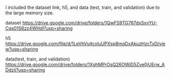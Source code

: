 I included the dataset link, h5, and data (test, train, and validation) due to the large memory size.

dataset
https://drive.google.com/drive/folders/1QwFS9TG767dxSxvYU-Cqs01S6zz4WHdI?usp=sharing

h5
https://drive.google.com/file/d/1LeVhVujtcxIuUPXsp8mqDxAkuzHzcTxD/view?usp=sharing

data(test, train, and validation)
https://drive.google.com/drive/folders/1XghMPrOsQ26OWiD5Zve0jUErw_ADdzij?usp=sharing
